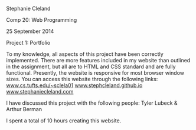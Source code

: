 Stephanie Cleland

Comp 20: Web Programming

25 September 2014

Project 1: Portfolio

To my knowledge, all aspects of this project have been correctly implemented.
There are more features included in my website than outlined in the assignment,
but all are to HTML and CSS standard and are fully functional. Presently, the 
website is responsive for most browser window sizes. You can access this website
through the following links:
	www.cs.tufts.edu/~sclela01
	www.stephcleland.github.io
	www.stephaniecleland.com

I have discussed this project with the following people: Tyler Lubeck & Arthur Berman

I spent a total of 10 hours creating this website.
